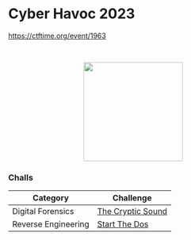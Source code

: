 # Cyber Havoc 2023
https://ctftime.org/event/1963

<br>
<p align="center">
  <a href="https://ctftime.org/event/1963" target="_blank">
    <img src="https://ctftime.org/media/cache/84/82/84822fe878efbbc1b8b9078a480016b2.png" width="200">
  </a>
</p>

### Challs
| Category            | Challenge |
| --------------------| --------- |
| Digital Forensics   | [The Cryptic Sound](https://github.com/nopedawn/CTF/tree/main/CyberHavoc23/The_Cryptic_Sound#the-cryptic-sound) |
| Reverse Engineering | [Start The Dos](https://github.com/nopedawn/CTF/tree/main/CyberHavoc23/Start_The_Dos#start-the-dos) |

